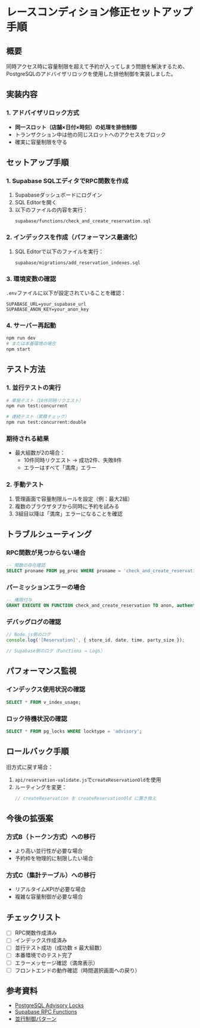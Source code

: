 # レースコンディション修正セットアップ手順

## 概要
同時アクセス時に容量制限を超えて予約が入ってしまう問題を解決するため、PostgreSQLのアドバイザリロックを使用した排他制御を実装しました。

## 実装内容

### 1. アドバイザリロック方式
- **同一スロット（店舗×日付×時刻）の処理を排他制御**
- トランザクション中は他の同じスロットへのアクセスをブロック
- 確実に容量制限を守る

## セットアップ手順

### 1. Supabase SQLエディタでRPC関数を作成

1. Supabaseダッシュボードにログイン
2. SQL Editorを開く
3. 以下のファイルの内容を実行：
   ```
   supabase/functions/check_and_create_reservation.sql
   ```

### 2. インデックスを作成（パフォーマンス最適化）

1. SQL Editorで以下のファイルを実行：
   ```
   supabase/migrations/add_reservation_indexes.sql
   ```

### 3. 環境変数の確認

`.env`ファイルに以下が設定されていることを確認：
```env
SUPABASE_URL=your_supabase_url
SUPABASE_ANON_KEY=your_anon_key
```

### 4. サーバー再起動

```bash
npm run dev
# または本番環境の場合
npm start
```

## テスト方法

### 1. 並行テストの実行

```bash
# 単発テスト（10件同時リクエスト）
npm run test:concurrent

# 連続テスト（累積チェック）
npm run test:concurrent:double
```

### 期待される結果
- 最大組数が2の場合：
  - 10件同時リクエスト → 成功2件、失敗8件
  - エラーはすべて「満席」エラー

### 2. 手動テスト

1. 管理画面で容量制限ルールを設定（例：最大2組）
2. 複数のブラウザタブから同時に予約を試みる
3. 3組目以降は「満席」エラーになることを確認

## トラブルシューティング

### RPC関数が見つからない場合
```sql
-- 関数の存在確認
SELECT proname FROM pg_proc WHERE proname = 'check_and_create_reservation';
```

### パーミッションエラーの場合
```sql
-- 権限付与
GRANT EXECUTE ON FUNCTION check_and_create_reservation TO anon, authenticated;
```

### デバッグログの確認
```javascript
// Node.js側のログ
console.log('[Reservation]', { store_id, date, time, party_size });

// Supabase側のログ（Functions → Logs）
```

## パフォーマンス監視

### インデックス使用状況の確認
```sql
SELECT * FROM v_index_usage;
```

### ロック待機状況の確認
```sql
SELECT * FROM pg_locks WHERE locktype = 'advisory';
```

## ロールバック手順

旧方式に戻す場合：

1. `api/reservation-validate.js`で`createReservationOld`を使用
2. ルーティングを変更：
   ```javascript
   // createReservation を createReservationOld に置き換え
   ```

## 今後の拡張案

### 方式B（トークン方式）への移行
- より高い並行性が必要な場合
- 予約枠を物理的に制限したい場合

### 方式C（集計テーブル）への移行
- リアルタイムKPIが必要な場合
- 複雑な容量制御が必要な場合

## チェックリスト

- [ ] RPC関数作成済み
- [ ] インデックス作成済み
- [ ] 並行テスト成功（成功数 ≤ 最大組数）
- [ ] 本番環境でのテスト完了
- [ ] エラーメッセージ確認（満席表示）
- [ ] フロントエンドの動作確認（時間選択画面への戻り）

## 参考資料

- [PostgreSQL Advisory Locks](https://www.postgresql.org/docs/current/explicit-locking.html#ADVISORY-LOCKS)
- [Supabase RPC Functions](https://supabase.com/docs/guides/database/functions)
- [並行制御パターン](https://martinfowler.com/eaaCatalog/pessimisticOfflineLock.html)